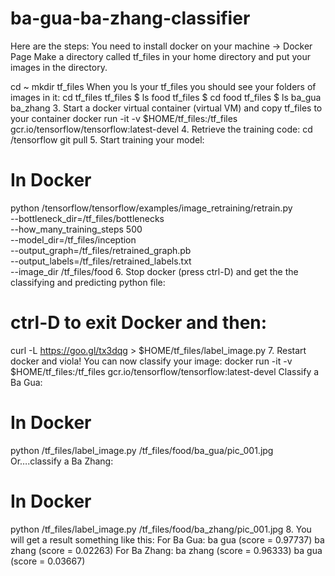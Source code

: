 # ba-gua-ba-zhang-classifier

Here are the steps:
You need to install docker on your machine → Docker Page
Make a directory called tf_files in your home directory and put your images in the directory.

cd ~
mkdir tf_files
When you ls your tf_files you should see your folders of images in it:
cd tf_files
tf_files $ ls
food
tf_files $ cd food
tf_files $ ls
ba_gua ba_zhang
3. Start a docker virtual container (virtual VM) and copy tf_files to your container
docker run -it -v $HOME/tf_files:/tf_files gcr.io/tensorflow/tensorflow:latest-devel
4. Retrieve the training code:
cd /tensorflow
git pull
5. Start training your model:
# In Docker
python /tensorflow/tensorflow/examples/image_retraining/retrain.py \
--bottleneck_dir=/tf_files/bottlenecks \
--how_many_training_steps 500 \
--model_dir=/tf_files/inception \
--output_graph=/tf_files/retrained_graph.pb \
--output_labels=/tf_files/retrained_labels.txt \
--image_dir /tf_files/food
6. Stop docker (press ctrl-D) and get the the classifying and predicting python file:
# ctrl-D to exit Docker and then:
curl -L https://goo.gl/tx3dqg > $HOME/tf_files/label_image.py
7. Restart docker and viola! You can now classify your image:
docker run -it -v $HOME/tf_files:/tf_files  gcr.io/tensorflow/tensorflow:latest-devel
Classify a Ba Gua:
# In Docker
python /tf_files/label_image.py /tf_files/food/ba_gua/pic_001.jpg
Or….classify a Ba Zhang:
# In Docker
python /tf_files/label_image.py /tf_files/food/ba_zhang/pic_001.jpg
8. You will get a result something like this:
For Ba Gua:
ba gua (score = 0.97737)
ba zhang (score = 0.02263)
For Ba Zhang:
ba zhang (score = 0.96333)
ba gua (score = 0.03667)
